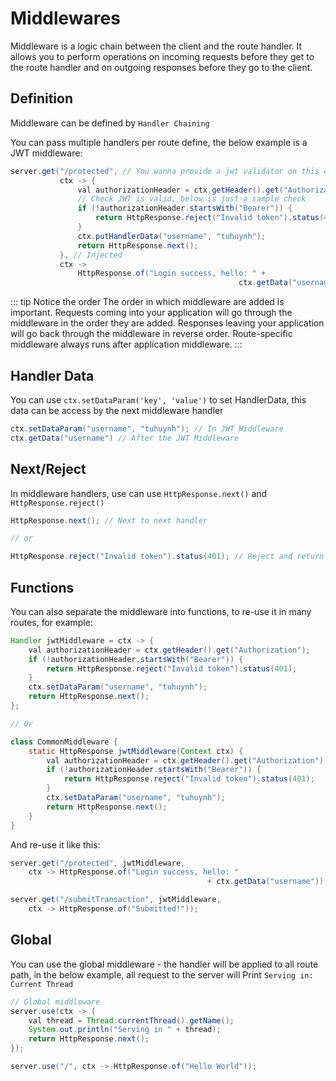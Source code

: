 # Middlewares

Middleware is a logic chain between the client and the route handler. It allows you to perform operations on incoming requests before they get to the route handler and on outgoing responses before they go to the client.

## Definition

Middleware can be defined by `Handler Chaining`

You can pass multiple handlers per route define, the below example is a JWT middleware:

```java
server.get("/protected", // You wanna provide a jwt validator on this endpoint
           ctx -> {
               val authorizationHeader = ctx.getHeader().get("Authorization");
               // Check JWT is valid, below is just a sample check
               if (!authorizationHeader.startsWith("Bearer")) {
                   return HttpResponse.reject("Invalid token").status(401);
               }
               ctx.putHandlerData("username", "tuhuynh");
               return HttpResponse.next();
           }, // Injected
           ctx -> 
               HttpResponse.of("Login success, hello: " + 
                                                   ctx.getData("username")));
```

::: tip Notice the order
The order in which middleware are added is important. Requests coming into your application will go through the middleware in the order they are added. Responses leaving your application will go back through the middleware in reverse order. Route-specific middleware always runs after application middleware.
:::

## Handler Data

You can use `ctx.setDataParam('key', 'value')` to set HandlerData, this data can be access by the next middleware handler

```java
ctx.setDataParam("username", "tuhuynh"); // In JWT Middleware
ctx.getData("username") // After the JWT Middleware
```

## Next/Reject

In middleware handlers, use can use `HttpResponse.next()` and `HttpResponse.reject()`

```java
HttpResponse.next(); // Next to next handler

// or

HttpResponse.reject("Invalid token").status(401); // Reject and return error
```

## Functions

You can also separate the middleware into functions, to re-use it in many routes, for example:

```java
Handler jwtMiddleware = ctx -> {
    val authorizationHeader = ctx.getHeader().get("Authorization");
    if (!authorizationHeader.startsWith("Bearer")) {
        return HttpResponse.reject("Invalid token").status(401);
    }
    ctx.setDataParam("username", "tuhuynh");
    return HttpResponse.next();
};

// Or

class CommonMiddleware {
    static HttpResponse jwtMiddleware(Context ctx) {
        val authorizationHeader = ctx.getHeader().get("Authorization");
        if (!authorizationHeader.startsWith("Bearer")) {
            return HttpResponse.reject("Invalid token").status(401);
        }
        ctx.setDataParam("username", "tuhuynh");
        return HttpResponse.next();
    }
}
```

And re-use it like this:

```java
server.get("/protected", jwtMiddleware, 
    ctx -> HttpResponse.of("Login success, hello: "
                                            + ctx.getData("username")));

server.get("/submitTransaction", jwtMiddleware, 
    ctx -> HttpResponse.of("Submitted!"));
```

## Global

You can use the global middleware - the handler will be applied to all route path, in the below example, all request to the server will Print `Serving in: Current Thread`

```java
// Global middleware
server.use(ctx -> {
    val thread = Thread.currentThread().getName();
    System.out.println("Serving in " + thread);
    return HttpResponse.next();
});

server.use("/", ctx -> HttpResponse.of("Hello World"));
```
